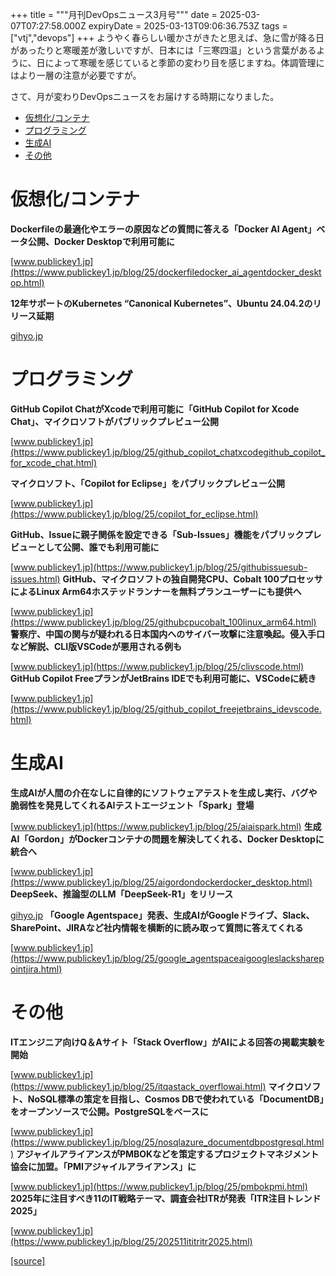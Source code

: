 +++
title = """月刊DevOpsニュース3月号"""
date = 2025-03-07T07:27:58.000Z
expiryDate = 2025-03-13T09:06:36.753Z
tags = ["vtj","devops"]
+++
ようやく春らしい暖かさがきたと思えば、急に雪が降る日があったりと寒暖差が激しいですが、日本には「三寒四温」という言葉があるように、日によって寒暖を感じていると季節の変わり目を感じますね。体調管理にはより一層の注意が必要ですが。

さて、月が変わりDevOpsニュースをお届けする時期になりました。

*   [仮想化/コンテナ](#仮想化コンテナ)
*   [プログラミング](#プログラミング)
*   [生成AI](#生成AI)
*   [その他](#その他)

仮想化/コンテナ
========

**Dockerfileの最適化やエラーの原因などの質問に答える「Docker AI Agent」ベータ公開、Docker Desktopで利用可能に**

[www.publickey1.jp](https://www.publickey1.jp/blog/25/dockerfiledocker_ai_agentdocker_desktop.html)

**12年サポートのKubernetes “Canonical Kubernetes”⁠⁠、Ubuntu 24.04.2のリリース延期**

[gihyo.jp](https://gihyo.jp/admin/clip/01/ubuntu-topics/202502/14?utm_source=feed)

プログラミング
=======

**GitHub Copilot ChatがXcodeで利用可能に「GitHub Copilot for Xcode Chat」、マイクロソフトがパブリックプレビュー公開**

[www.publickey1.jp](https://www.publickey1.jp/blog/25/github_copilot_chatxcodegithub_copilot_for_xcode_chat.html)

**マイクロソフト、「Copilot for Eclipse」をパブリックプレビュー公開**

[www.publickey1.jp](https://www.publickey1.jp/blog/25/copilot_for_eclipse.html)

**GitHub、Issueに親子関係を設定できる「Sub-Issues」機能をパブリックプレビューとして公開、誰でも利用可能に**

[www.publickey1.jp](https://www.publickey1.jp/blog/25/githubissuesub-issues.html) **GitHub、マイクロソフトの独自開発CPU、Cobalt 100プロセッサによるLinux Arm64ホステッドランナーを無料プランユーザーにも提供へ**

[www.publickey1.jp](https://www.publickey1.jp/blog/25/githubcpucobalt_100linux_arm64.html) **警察庁、中国の関与が疑われる日本国内へのサイバー攻撃に注意喚起。侵入手口など解説、CLI版VSCodeが悪用される例も**

[www.publickey1.jp](https://www.publickey1.jp/blog/25/clivscode.html) **GitHub Copilot FreeプランがJetBrains IDEでも利用可能に、VSCodeに続き**

[www.publickey1.jp](https://www.publickey1.jp/blog/25/github_copilot_freejetbrains_idevscode.html)

生成AI
====

**生成AIが人間の介在なしに自律的にソフトウェアテストを生成し実行、バグや脆弱性を発見してくれるAIテストエージェント「Spark」登場**

[www.publickey1.jp](https://www.publickey1.jp/blog/25/aiaispark.html) **生成AI「Gordon」がDockerコンテナの問題を解決してくれる、Docker Desktopに統合へ**

[www.publickey1.jp](https://www.publickey1.jp/blog/25/aigordondockerdocker_desktop.html) **DeepSeek⁠⁠、推論型のLLM「DeepSeek-R1」をリリース**

[gihyo.jp](https://gihyo.jp/article/2025/01/deepseek-r1?utm_source=feed) **「Google Agentspace」発表、生成AIがGoogleドライブ、Slack、SharePoint、JIRAなど社内情報を横断的に読み取って質問に答えてくれる**

[www.publickey1.jp](https://www.publickey1.jp/blog/25/google_agentspaceaigoogleslacksharepointjira.html)

その他
===

**ITエンジニア向けQ＆Aサイト「Stack Overflow」がAIによる回答の掲載実験を開始**

[www.publickey1.jp](https://www.publickey1.jp/blog/25/itqastack_overflowai.html) **マイクロソフト、NoSQL標準の策定を目指し、Cosmos DBで使われている「DocumentDB」をオープンソースで公開。PostgreSQLをベースに**

[www.publickey1.jp](https://www.publickey1.jp/blog/25/nosqlazure_documentdbpostgresql.html) **アジャイルアライアンスがPMBOKなどを策定するプロジェクトマネジメント協会に加盟。「PMIアジャイルアライアンス」に**

[www.publickey1.jp](https://www.publickey1.jp/blog/25/pmbokpmi.html) **2025年に注目すべき11のIT戦略テーマ、調査会社ITRが発表「ITR注目トレンド2025」**

[www.publickey1.jp](https://www.publickey1.jp/blog/25/202511ititritr2025.html)

[[source]](https://devops-blog.virtualtech.jp/entry/20250307/1741332478)
